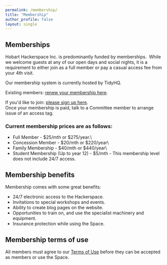 ```yaml
---
permalink: /membership/
title: "Membership"
author_profile: false
layout: single
---
```


## Memberships
Hobart Hackerspace Inc. is predominantly funded by memberships.  While
we welcome guests at any of our open days and social nights, it is a
requirement to either join as a full member or pay a casual access fee
from your 4th visit.

Our membership system is currently hosted by TidyHQ.

Existing members: [renew your membership here](https://hobarthackerspace.tidyhq.com/public/membership_levels).

If you'd like to join: [please sign up here](https://hobarthackerspace.tidyhq.com/public/membership_levels).\
Once your membership is paid, talk to a Committee member to arrange issue of an access tag.


### Current membership prices are as follows: ###

-  Full Member - \$25/mth or \$275/year.\
-  Concession Member - \$20/mth or \$220/year\
-  Family Membership - \$40/mth or \$440/year\
-  Student Membership (Up to year 12) - \$5/mth - This membership level
does not include 24/7 access.

## Membership benefits
Membership comes with some great benefits:

-   24/7 electronic access to the Hackerspace.
-   Invitations to special workshops and events.
-   Ability to create blog pages on the website.
-   Opportunities to train on, and use the specialist machinery and equipment.
-   Insurance protection while using the Space.

## Membership terms of use
All members must agree to our [Terms of Use](/terms_of_use/) before they can be accepted as members or use the Space.


